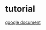 # tutorial

<a href='https://developer.chrome.com/docs/extensions/mv3/getstarted/development-basics/'> google document</a>
